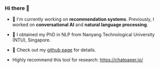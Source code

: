 ### Hi there 👋

- 📗 I'm currently working on **recommendation systems**. Previously, I worked on **conversational AI** and **natural language processing**.

- 🔭 I obtained my PhD in NLP from Nanyang Technological University (NTU), Singapore.

- 💬 Check out my [github page](https://zhongpeixiang.github.io) for details.

- Highly recommend this tool for research: https://chatpaper.io/

<!--
**zhongpeixiang/zhongpeixiang** is a ✨ _special_ ✨ repository because its `README.md` (this file) appears on your GitHub profile.

Here are some ideas to get you started:

- 🔭 I’m currently working on ...
- 🌱 I’m currently learning ...
- 👯 I’m looking to collaborate on ...
- 🤔 I’m looking for help with ...
- 💬 Ask me about ...
- 📫 How to reach me: ...
- 😄 Pronouns: ...
- ⚡ Fun fact: ...
-->
